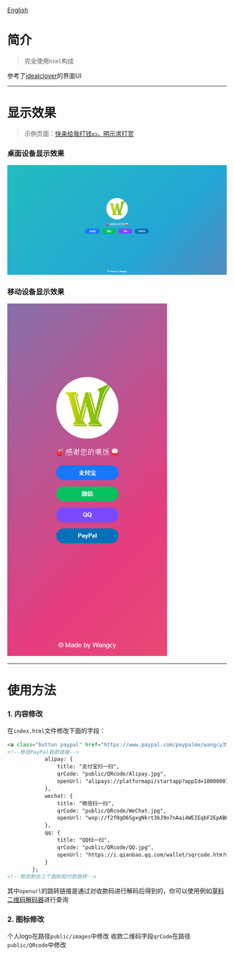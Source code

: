[English](readmeEN.md)
# 简介
> 完全使用```html```构成

参考了[idealclover](https://donate.idealclover.cn/#showqrcode)的界面UI

---
# 显示效果
> 示例页面：[快来给我打钱💴，明示求打赏](https://donate.wangcy.site/)
### 桌面设备显示效果
![](public/images/pc.png)
### 移动设备显示效果
![](public/images/phone.png)

---
# 使用方法
### 1. 内容修改
在```index.html```文件修改下面的字段：
```html
<a class="button paypal" href="https://www.paypal.com/paypalme/wangcy350?locale.x=zh_XC" target="_blank">PayPal</a>
<!--修改PayPal首款链接-->
            alipay: {
                title: "支付宝扫一扫",
                qrCode: "public/QRcode/Alipay.jpg",
                openUrl: "alipays://platformapi/startapp?appId=10000007&qrcode=https://qr.alipay.com/FKX15240TMKBTPVUNBW32E0"
            },
            wechat: {
                title: "微信扫一扫",
                qrCode: "public/QRcode/WeChat.jpg",
                openUrl: "wxp://f2f0gO6SgxgNkrt3bJ9o7nAai4WEIEqbF2EpABKYuhv4e9brXNMF_izplpfeeHH-8CAK"
            },
            qq: {
                title: "QQ扫一扫",
                qrCode: "public/QRcode/QQ.jpg",
                openUrl: "https://i.qianbao.qq.com/wallet/sqrcode.htm?m=tenpay&a=1&u=810779522&ac=CAEQgofOggMYrv-5tAY4AEIgMWExOWRlYmIyYjMxMjY0MTA0MTQ3ODhkZDlhNDk2ZDA%3D_xxx_sign&n=%E5%B1%B9%C2%A0 %C2%A0 %C2%A0&f=wallet"
            }
        };
<!--修改剩余三个图标和付款跳转-->
```
其中```openurl```的跳转链接是通过对收款码进行解码后得到的，你可以使用例如[草料二维码解码器](https://cli.im/tools)进行查询
### 2. 图标修改
个人logo在路径```public/images```中修改
收款二维码字段```qrCode```在路径```public/QRcode```中修改
